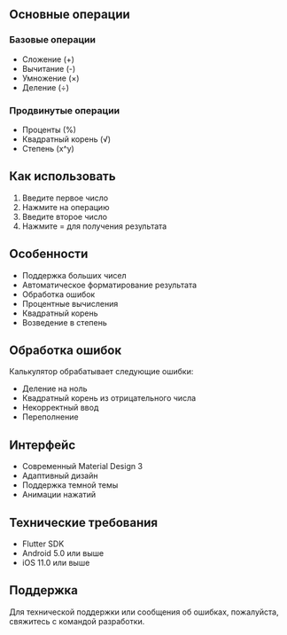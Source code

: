 ## Основные операции

### Базовые операции
- Сложение (+)
- Вычитание (-)
- Умножение (×)
- Деление (÷)

### Продвинутые операции
- Проценты (%)
- Квадратный корень (√)
- Степень (x^y)

## Как использовать

1. Введите первое число
2. Нажмите на операцию
3. Введите второе число
4. Нажмите = для получения результата

## Особенности

- Поддержка больших чисел
- Автоматическое форматирование результата
- Обработка ошибок
- Процентные вычисления
- Квадратный корень
- Возведение в степень

## Обработка ошибок

Калькулятор обрабатывает следующие ошибки:
- Деление на ноль
- Квадратный корень из отрицательного числа
- Некорректный ввод
- Переполнение

## Интерфейс

- Современный Material Design 3
- Адаптивный дизайн
- Поддержка темной темы
- Анимации нажатий

## Технические требования
- Flutter SDK
- Android 5.0 или выше
- iOS 11.0 или выше

## Поддержка
Для технической поддержки или сообщения об ошибках, пожалуйста, свяжитесь с командой разработки. 